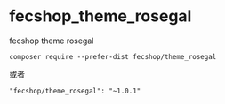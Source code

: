 # fecshop_theme_rosegal
fecshop theme rosegal

```
composer require --prefer-dist fecshop/theme_rosegal
```

或者

```
"fecshop/theme_rosegal": "~1.0.1"
```
